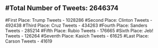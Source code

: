 #Total Number of Tweets: 2646374 
---
#First Place: Trump Tweets - 1028286
#Second Place: Clinton Tweets - 492438
#Third Place: Cruz Tweets - 434263
#Fourth Place: Sanders Tweets - 285214
#Fifth Place: Rubio Tweets - 176665
#Sixth Place: Jeb! Tweets - 126264
#Seventh Place: Kasich Tweets - 61625
#Last Place: Carson Tweets - 41619
